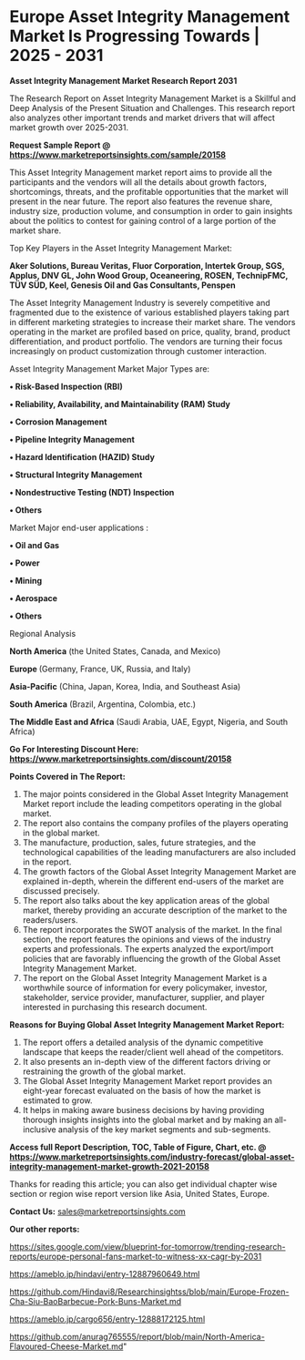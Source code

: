 # Europe Asset Integrity Management Market Is Progressing Towards | 2025 - 2031

<strong>Asset Integrity Management Market Research Report 2031</strong>

The Research Report on Asset Integrity Management Market is a Skillful and Deep Analysis of the Present Situation and Challenges. This research report also analyzes other important trends and market drivers that will affect market growth over 2025-2031.

<strong>Request Sample Report @ <a href=https://www.marketreportsinsights.com/sample/20158>https://www.marketreportsinsights.com/sample/20158</a></strong>

This Asset Integrity Management market report aims to provide all the participants and the vendors will all the details about growth factors, shortcomings, threats, and the profitable opportunities that the market will present in the near future. The report also features the revenue share, industry size, production volume, and consumption in order to gain insights about the politics to contest for gaining control of a large portion of the market share.

Top Key Players in the Asset Integrity Management Market:

<strong>Aker Solutions, Bureau Veritas, Fluor Corporation, Intertek Group, SGS, Applus, DNV GL, John Wood Group, Oceaneering, ROSEN, TechnipFMC, TÜV SÜD, Keel, Genesis Oil and Gas Consultants, Penspen</strong>

The Asset Integrity Management Industry is severely competitive and fragmented due to the existence of various established players taking part in different marketing strategies to increase their market share. The vendors operating in the market are profiled based on price, quality, brand, product differentiation, and product portfolio. The vendors are turning their focus increasingly on product customization through customer interaction.

Asset Integrity Management Market Major Types are:

<strong>• Risk-Based Inspection (RBI)

• Reliability, Availability, and Maintainability (RAM) Study

• Corrosion Management

• Pipeline Integrity Management

• Hazard Identification (HAZID) Study

• Structural Integrity Management

• Nondestructive Testing (NDT) Inspection

• Others</strong>

Market Major end-user applications :

<strong>• Oil and Gas

• Power

• Mining

• Aerospace

• Others</strong>

Regional Analysis

</u><strong><b>North America</b></strong> (the United States, Canada, and Mexico)

<strong><b>Europe </b></strong>(Germany, France, UK, Russia, and Italy)

<strong><b>Asia-Pacific</b></strong> (China, Japan, Korea, India, and Southeast Asia)

<strong><b>South America</b></strong> (Brazil, Argentina, Colombia, etc.)

<strong><b>The Middle East and Africa</b></strong> (Saudi Arabia, UAE, Egypt, Nigeria, and South Africa)

<strong>Go For Interesting Discount Here: <a href=https://www.marketreportsinsights.com/discount/20158>https://www.marketreportsinsights.com/discount/20158</a></strong>

<strong>Points Covered in The Report:</strong>
<ol>
  <li>The major points considered in the Global Asset Integrity Management Market report include the leading competitors operating in the global market.</li>
  <li>The report also contains the company profiles of the players operating in the global market.</li>
  <li>The manufacture, production, sales, future strategies, and the technological capabilities of the leading manufacturers are also included in the report.</li>
  <li>The growth factors of the Global Asset Integrity Management Market are explained in-depth, wherein the different end-users of the market are discussed precisely.</li>
  <li>The report also talks about the key application areas of the global market, thereby providing an accurate description of the market to the readers/users.</li>
  <li>The report incorporates the SWOT analysis of the market. In the final section, the report features the opinions and views of the industry experts and professionals. The experts analyzed the export/import policies that are favorably influencing the growth of the Global Asset Integrity Management Market.</li>
  <li>The report on the Global Asset Integrity Management Market is a worthwhile source of information for every policymaker, investor, stakeholder, service provider, manufacturer, supplier, and player interested in purchasing this research document.</li>
</ol>
<strong>Reasons for Buying Global Asset Integrity Management Market Report:</strong>

<ol>
  <li>The report offers a detailed analysis of the dynamic competitive landscape that keeps the reader/client well ahead of the competitors.</li>
  <li>It also presents an in-depth view of the different factors driving or restraining the growth of the global market.</li>
  <li>The Global Asset Integrity Management Market report provides an eight-year forecast evaluated on the basis of how the market is estimated to grow.</li>
  <li>It helps in making aware business decisions by having providing thorough insights insights into the global market and by making an all-inclusive analysis of the key market segments and sub-segments.</li>
</ol>
<strong>Access full Report Description, TOC, Table of Figure, Chart, etc. @ <a href=https://www.marketreportsinsights.com/industry-forecast/global-asset-integrity-management-market-growth-2021-20158>https://www.marketreportsinsights.com/industry-forecast/global-asset-integrity-management-market-growth-2021-20158</a></strong>


Thanks for reading this article; you can also get individual chapter wise section or region wise report version like Asia, United States, Europe.

<strong>Contact Us:</strong>
sales@marketreportsinsights.com

<strong>Our other reports:</strong>

<a href=https://sites.google.com/view/blueprint-for-tomorrow/trending-research-reports/europe-personal-fans-market-to-witness-xx-cagr-by-2031>https://sites.google.com/view/blueprint-for-tomorrow/trending-research-reports/europe-personal-fans-market-to-witness-xx-cagr-by-2031</a>

<a href=https://ameblo.jp/hindavi/entry-12887960649.html>https://ameblo.jp/hindavi/entry-12887960649.html</a>

<a href=https://github.com/Hindavi8/Researchinsightss/blob/main/Europe-Frozen-Cha-Siu-BaoBarbecue-Pork-Buns-Market.md>https://github.com/Hindavi8/Researchinsightss/blob/main/Europe-Frozen-Cha-Siu-BaoBarbecue-Pork-Buns-Market.md</a>

<a href=https://ameblo.jp/cargo656/entry-12888172125.html>https://ameblo.jp/cargo656/entry-12888172125.html</a>

<a href=https://github.com/anurag765555/report/blob/main/North-America-Flavoured-Cheese-Market.md>https://github.com/anurag765555/report/blob/main/North-America-Flavoured-Cheese-Market.md</a>"
